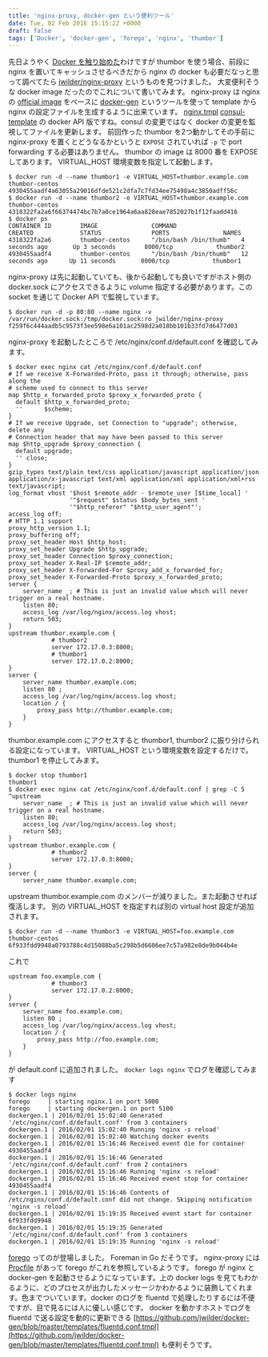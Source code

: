 ```yaml
---
title: 'nginx-proxy, docker-gen という便利ツール'
date: Tue, 02 Feb 2016 15:15:22 +0000
draft: false
tags: ['Docker', 'docker-gen', 'forego', 'nginx', 'thumbor']
---
```


先日ようやく [Docker を触り始めた](/2016/02/thumbor-の-docker-化/)わけですが thumbor を使う場合、前段に nginx を置いてキャッシュさせるべきだから nginx の docker も必要だなっと思って調べてたら [jwilder/nginx-proxy](https://github.com/jwilder/nginx-proxy) というものを見つけました。 大変便利そうな docker image だったのでこれについて書いてみます。 nginx-proxy は nginx の [official image](https://hub.docker.com/_/nginx/) をベースに [docker-gen](https://github.com/jwilder/docker-gen) というツールを使って template から nginx の設定ファイルを生成するように出来ています。 [nginx.tmpl](https://github.com/jwilder/nginx-proxy/blob/master/nginx.tmpl) [consul-template](https://github.com/hashicorp/consul-template) の docker API 版ですね。consul の変更ではなく docker の変更を監視してファイルを更新します。 前回作った thumbor を2つ動かしてその手前に nginx-proxy を置くとどうなるかというと `EXPOSE` されていれば `-p` で port forwarding する必要はありません。 thumbor の image は 8000 番を EXPOSE してあります。 VIRTUAL\_HOST 環境変数を指定して起動します。

```
$ docker run -d --name thumbor1 -e VIRTUAL_HOST=thumbor.example.com thumbor-centos
4930455aadf4a63055a29016dfde521c2dfa7c7fd34ee75498a4c3850adff56c
$ docker run -d --name thumbor2 -e VIRTUAL_HOST=thumbor.example.com thumbor-centos
4318322fa2a6f66374474bc7b7a0ce1964a6aa828eae7852027b1f12faadd416
$ docker ps
CONTAINER ID        IMAGE               COMMAND                  CREATED             STATUS              PORTS               NAMES
4318322fa2a6        thumbor-centos      "/bin/bash /bin/thumb"   4 seconds ago       Up 3 seconds        8000/tcp            thumbor2
4930455aadf4        thumbor-centos      "/bin/bash /bin/thumb"   12 seconds ago      Up 11 seconds       8000/tcp            thumbor1
```

nginx-proxy は先に起動していても、後から起動しても良いですがホスト側の docker.sock にアクセスできるように volume 指定する必要があります。この socket を通じて Docker API で監視しています。

```
$ docker run -d -p 80:80 --name nginx -v /var/run/docker.sock:/tmp/docker.sock:ro jwilder/nginx-proxy
f259f6c444aadb5c9573f3ee598e6a101ac2598d2a018bb101b33fd7d6477d03
```

nginx-proxy を起動したところで /etc/nginx/conf.d/default.conf を確認してみます。

```nginx
$ docker exec nginx cat /etc/nginx/conf.d/default.conf
# If we receive X-Forwarded-Proto, pass it through; otherwise, pass along the
# scheme used to connect to this server
map $http_x_forwarded_proto $proxy_x_forwarded_proto {
  default $http_x_forwarded_proto;
  ''      $scheme;
}
# If we receive Upgrade, set Connection to "upgrade"; otherwise, delete any
# Connection header that may have been passed to this server
map $http_upgrade $proxy_connection {
  default upgrade;
  '' close;
}
gzip_types text/plain text/css application/javascript application/json application/x-javascript text/xml application/xml application/xml+rss text/javascript;
log_format vhost '$host $remote_addr - $remote_user [$time_local] '
                 '"$request" $status $body_bytes_sent '
                 '"$http_referer" "$http_user_agent"';
access_log off;
# HTTP 1.1 support
proxy_http_version 1.1;
proxy_buffering off;
proxy_set_header Host $http_host;
proxy_set_header Upgrade $http_upgrade;
proxy_set_header Connection $proxy_connection;
proxy_set_header X-Real-IP $remote_addr;
proxy_set_header X-Forwarded-For $proxy_add_x_forwarded_for;
proxy_set_header X-Forwarded-Proto $proxy_x_forwarded_proto;
server {
	server_name _; # This is just an invalid value which will never trigger on a real hostname.
	listen 80;
	access_log /var/log/nginx/access.log vhost;
	return 503;
}
upstream thumbor.example.com {
			# thumbor2
			server 172.17.0.3:8000;
			# thumbor1
			server 172.17.0.2:8000;
}
server {
	server_name thumbor.example.com;
	listen 80 ;
	access_log /var/log/nginx/access.log vhost;
	location / {
		proxy_pass http://thumbor.example.com;
	}
}
```

thumbor.example.com にアクセスすると thumbor1, thumbor2 に振り分けられる設定になっています。 VIRTUAL\_HOST という環境変数を設定するだけで。 thumbor1 を停止してみます。

```
$ docker stop thumbor1
thumbor1
$ docker exec nginx cat /etc/nginx/conf.d/default.conf | grep -C 5 ^upstream
	server_name _; # This is just an invalid value which will never trigger on a real hostname.
	listen 80;
	access_log /var/log/nginx/access.log vhost;
	return 503;
}
upstream thumbor.example.com {
			# thumbor2
			server 172.17.0.3:8000;
}
server {
	server_name thumbor.example.com;
```

upstream thumbor.example.com のメンバーが減りました。また起動させれば復活します。 別の VIRTUAL\_HOST を指定すれば別の virtual host 設定が追加されます。

```
$ docker run -d --name thumbor3 -e VIRTUAL_HOST=foo.example.com thumbor-centos 
6f933fdd9948a0793788c4d15088ba5c298b5d6606ee7c57a982e8de9b044b4e
```

これで

```nginx
upstream foo.example.com {
			# thumbor3
			server 172.17.0.2:8000;
}
server {
	server_name foo.example.com;
	listen 80 ;
	access_log /var/log/nginx/access.log vhost;
	location / {
		proxy_pass http://foo.example.com;
	}
}
```

が default.conf に追加されました。 `docker logs nginx` でログを確認してみます

```
$ docker logs nginx
forego     | starting nginx.1 on port 5000
forego     | starting dockergen.1 on port 5100
dockergen.1 | 2016/02/01 15:02:40 Generated '/etc/nginx/conf.d/default.conf' from 3 containers
dockergen.1 | 2016/02/01 15:02:40 Running 'nginx -s reload'
dockergen.1 | 2016/02/01 15:02:40 Watching docker events
dockergen.1 | 2016/02/01 15:16:46 Received event die for container 4930455aadf4
dockergen.1 | 2016/02/01 15:16:46 Generated '/etc/nginx/conf.d/default.conf' from 2 containers
dockergen.1 | 2016/02/01 15:16:46 Running 'nginx -s reload'
dockergen.1 | 2016/02/01 15:16:46 Received event stop for container 4930455aadf4
dockergen.1 | 2016/02/01 15:16:46 Contents of /etc/nginx/conf.d/default.conf did not change. Skipping notification 'nginx -s reload'
dockergen.1 | 2016/02/01 15:19:35 Received event start for container 6f933fdd9948
dockergen.1 | 2016/02/01 15:19:35 Generated '/etc/nginx/conf.d/default.conf' from 3 containers
dockergen.1 | 2016/02/01 15:19:35 Running 'nginx -s reload'
```

[forego](https://github.com/ddollar/forego) ってのが登場しました。
Foreman in Go だそうです。
nginx-proxy には [Procfile](https://github.com/jwilder/nginx-proxy/blob/master/Procfile) があって forego がこれを参照しているようです。
forego が nginx と docker-gen を起動させるようになっています。上の docker logs を見てもわかるように、どのプロセスが出力したメッセージかわかるように装飾してくれます。色までついています。docker のログを fluentd で処理したりするには不便ですが、目で見るには人に優しい感じです。
docker を動かすホストでログを fluentd で送る設定を動的に更新できる [https://github.com/jwilder/docker-gen/blob/master/templates/fluentd.conf.tmpl](https://github.com/jwilder/docker-gen/blob/master/templates/fluentd.conf.tmpl) も便利そうです。
